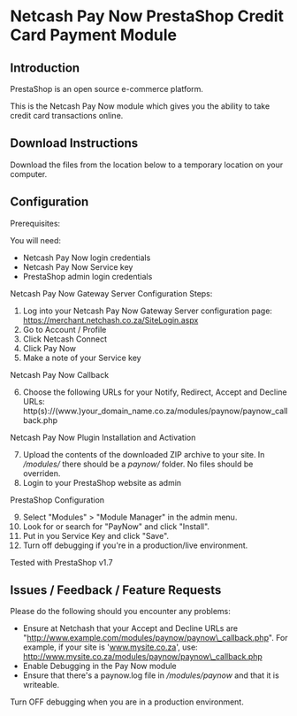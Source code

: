 Netcash Pay Now PrestaShop Credit Card Payment Module
=========================================================

Introduction
------------
PrestaShop is an open source e-commerce platform.

This is the Netcash Pay Now module which gives you the ability to take credit card transactions online.

Download Instructions
-------------------------

Download the files from the location below to a temporary location on your computer.

Configuration
-------------

Prerequisites:

You will need:

* Netcash Pay Now login credentials
* Netcash Pay Now Service key
* PrestaShop admin login credentials

Netcash Pay Now Gateway Server Configuration Steps:

1. Log into your Netcash Pay Now Gateway Server configuration page:
	https://merchant.netchash.co.za/SiteLogin.aspx
2. Go to Account / Profile
3. Click Netcash Connect
4. Click Pay Now
5. Make a note of your Service key

Netcash Pay Now Callback

6. Choose the following URLs for your Notify, Redirect, Accept and Decline URLs:
	http(s)://(www.)your_domain_name.co.za/modules/paynow/paynow_callback.php

Netcash Pay Now Plugin Installation and Activation

7. Upload the contents of the downloaded ZIP archive to your site.
	In _/modules/_ there should be a _paynow/_ folder.
	No files should be overriden.
8. Login to your PrestaShop website as admin

PrestaShop Configuration

9. Select "Modules" > "Module Manager" in the admin menu.
10. Look for or search for "PayNow" and click "Install".
11. Put in you Service Key and click "Save".
12. Turn off debugging if you're in a production/live environment.


Tested with PrestaShop v1.7


Issues / Feedback / Feature Requests
------------------------------------

Please do the following should you encounter any problems:

* Ensure at Netchash that your Accept and Decline URLs are "http://www.example.com/modules/paynow/paynow\_callback.php".
For example, if your site is 'www.mysite.co.za', use:
http://www.mysite.co.za/modules/paynow/paynow\_callback.php
* Enable Debugging in the Pay Now module
* Ensure that there's a paynow.log file in _/modules/paynow_ and that it is writeable.

Turn OFF debugging when you are in a production environment.
